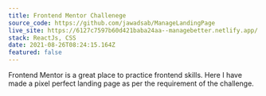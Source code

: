 ```yaml
---
title: Frontend Mentor Challenege
source_code: https://github.com/jawadsab/ManageLandingPage
live_site: https://6127c7597b60d421baba24aa--managebetter.netlify.app/
stack: ReactJs, CSS
date: 2021-08-26T08:24:15.164Z
featured: false
---
```

Frontend Mentor is a great place to practice frontend skills. Here I have made a pixel perfect landing page as per the requirement of the challenge.